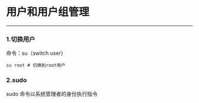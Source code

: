 # 用户和用户组管理

--- ---
### 1.切换用户
命令：su（switch user）
```
su root # 切换到root用户
```

### 2.sudo
sudo 命令以系统管理者的身份执行指令



